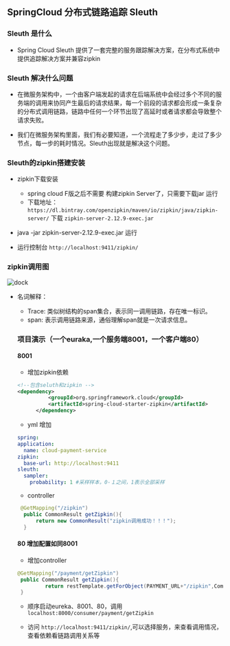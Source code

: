 ## SpringCloud 分布式链路追踪 Sleuth

### Sleuth 是什么
+ Spring Cloud Sleuth 提供了一套完整的服务跟踪解决方案，在分布式系统中提供追踪解决方案并兼容zipkin

### Sleuth 解决什么问题
 + 在微服务架构中，一个由客户端发起的请求在后端系统中会经过多个不同的服务端的调用来协同产生最后的请求结果，每一个前段的请求都会形成一条复杂的分布式调用链路，链路中任何一个环节出现了高延时或者请求都会导致整个请求失败。

  + 我们在微服务架构里面，我们有必要知道，一个流程走了多少步，走过了多少节点，每一步的耗时情况。Sleuth出现就是解决这个问题。

### Sleuth的zipkin搭建安装
+ zipkin下载安装
  - spring cloud F版之后不需要  构建zipkin Server了，只需要下载jar 运行
  - 下载地址： `https://dl.bintray.com/openzipkin/maven/io/zipkin/java/zipkin-server/`  下载 `zipkin-server-2.12.9-exec.jar`

+ java -jar   zipkin-server-2.12.9-exec.jar 运行

+ 运行控制台 `http://localhost:9411/zipkin/`

### zipkin调用图    

<img :src="$withBase('/springcloud/6.png')" alt="dock">

+ 名词解释：
  - Trace: 类似树结构的span集合，表示同一调用链路，存在唯一标识。
  - span: 表示调用链路来源，通俗理解span就是一次请求信息。

  ### 项目演示（一个euraka,一个服务端8001，一个客户端80）
  #### 8001 
  + 增加zipkin依赖
  ````xml
  <!--包含seluth和zipkin -->
  <dependency>
            <groupId>org.springframework.cloud</groupId>
            <artifactId>spring-cloud-starter-zipkin</artifactId>
        </dependency>
  ````

  + yml 增加
  ````yml
  spring:
  application:
    name: cloud-payment-service
  zipkin:
    base-url: http://localhost:9411
  sleuth:
    sampler:
      probability: 1 #采样样本，0-１之间，1表示全部采样
  ````

  + controller
  
  ````java
   @GetMapping("/zipkin")
    public CommonResult getZipkin(){
        return new CommonResult("zipkin调用成功！！！");
    }
  ````

   #### 80 增加配置如同8001 
   + 增加controller
   ````java
   @GetMapping("/payment/getZipkin")
    public CommonResult getZipkin(){
            return restTemplate.getForObject(PAYMENT_URL+"/zipkin",CommonResult.class);
    }
   ````

   + 顺序启动eureka、8001、80，调用 `localhost:8000/consumer/payment/getZipkin`


   + 访问 `http://localhost:9411/zipkin/`,可以选择服务，来查看调用情况，查看依赖看链路调用关系等


    

  
